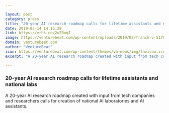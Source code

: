 ```yaml
---

layout: post
category: press
title: "20-year AI research roadmap calls for lifetime assistants and national labs"
date: 2019-03-14 14:16:29
link: https://vrhk.co/2u7BnqI
image: https://venturebeat.com/wp-content/uploads/2019/03/franck-v-517860-unsplash.jpg?w=1200&strip=all
domain: venturebeat.com
author: "VentureBeat"
icon: https://venturebeat.com/wp-content/themes/vb-news/img/favicon.ico
excerpt: "A 20-year AI research roadmap created with input from tech companies and researchers calls for creation of national AI laboratories and AI assistants."

---
```


### 20-year AI research roadmap calls for lifetime assistants and national labs

A 20-year AI research roadmap created with input from tech companies and researchers calls for creation of national AI laboratories and AI assistants.